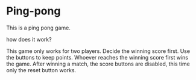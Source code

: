 # Ping-pong

This is a ping pong game.

how does it work? 

This game only works for two players.
Decide the winning score first.
Use the buttons to keep points. 
Whoever reaches the winning score first wins the game. 
After winning a match, the score buttons are disabled, this time only the reset button works.
